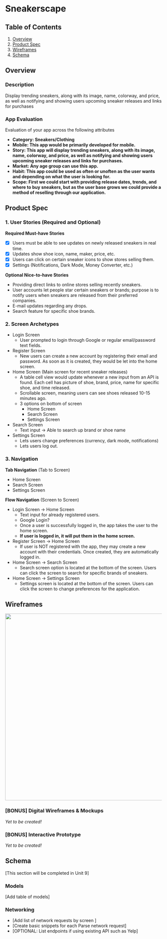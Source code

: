 # Sneakerscape

## Table of Contents
1. [Overview](#Overview)
1. [Product Spec](#Product-Spec)
1. [Wireframes](#Wireframes)
2. [Schema](#Schema)

## Overview
### Description
Display trending sneakers, along with its image, name, colorway, and price, as well as notifying and showing users upcoming sneaker releases and links for purchases

### App Evaluation
Evaluation of your app across the following attributes
- **Category: Sneakers/Clothing**
- **Mobile: This app would be primarily developed for mobile.**
- **Story: This app will display trending sneakers, along with its image, name, colorway, and price, as well as notifying and showing users upcoming sneaker releases and links for purchases.**
- **Market: Any age group can use this app.**
- **Habit: This app could be used as often or unoften as the user wants and  depending  on what the user is looking for.**
- **Scope: First we could start with providing release dates, trends, and where to buy sneakers, but as the user base grows we could provide a method of reselling through our application.**

## Product Spec

### 1. User Stories (Required and Optional)

**Required Must-have Stories**

* [X] Users must be able to see updates on newly released sneakers in real time. 
* [X] Updates show shoe icon, name, maker, price, etc.
* [X] Users can click on certain sneaker icons to show stores selling them.
* [X] Settings (Notifications, Dark Mode, Money Converter, etc.)

**Optional Nice-to-have Stories**

* Providing direct links to online stores selling recently sneakers.
* User accounts let people star certain sneakers or brands; purpose is to notify users when sneakers are released from their preferred companies.
* E-mail updates regarding any drops.
* Search feature for specific shoe brands.

### 2. Screen Archetypes

* Login Screen
   * User prompted to login through Google or regular email/password text fields.
* Register Screen
   * New users can create a new account by registering their email and password. As soon as it is created, they would be let into the home screen.
* Home Screen (Main screen for recent sneaker releases)
    * A table cell view would update whenever a new input from an API is found. Each cell has picture of shoe, brand, price, name for specific shoe, and time released.
    * Scrollable screen, meaning users can see shoes released 10-15 minutes ago.
    * 3 options on bottom of screen
        * Home Screen
        * Search Screen
        * Settings Screen
* Search Screen
    * Text input -> Able to search up brand or shoe name
* Settings Screen
    * Lets users change preferences (currency, dark mode, notifications)
    * Lets users log out.

### 3. Navigation

**Tab Navigation** (Tab to Screen)

* Home Screen
* Search Screen
* Settings Screen

**Flow Navigation** (Screen to Screen)

* Login Screen -> Home Screen
   * Text input for already registered users.
   * Google Login?
   * Once a user is successfully logged in, the app takes the user to the home screen.
   * **If user is logged in, it will put them in the home screen.**
* Register Screen -> Home Screen
   * If user is NOT registered with the app, they may create a new account with their credentials. Once created, they are automatically logged in.
* Home Screen -> Search Screen
    * Search screen option is located at the bottom of the screen. Users can click the screen to search for specific brands of sneakers.
* Home Screen -> Settings Screen
    * Settings screen is located at the bottom of the screen. Users can click the screen to change preferences for the application.

## Wireframes
<img src="https://i.imgur.com/eQBroGB.jpg" width=600>

### [BONUS] Digital Wireframes & Mockups
*Yet to be created!*

### [BONUS] Interactive Prototype
*Yet to be created!*

## Schema 
[This section will be completed in Unit 9]
### Models
[Add table of models]
### Networking
- [Add list of network requests by screen ]
- [Create basic snippets for each Parse network request]
- [OPTIONAL: List endpoints if using existing API such as Yelp]

